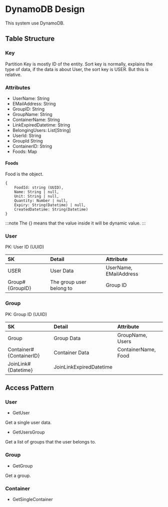 # DynamoDB Design

This system use DynamoDB.

## Table Structure

### Key

Partition Key is mostly ID of the entity.
Sort key is normally, explains the type of data, if the data is about User, the sort key is USER. But this is relative.

### Attributes

* UserName: String
* EMailAddress: String
* GroupID: String
* GroupName: String
* ContainerName: String
* LinkExpiredDatetime: String
* BelongingUsers: List[String]
* UserId: String
* GroupId String
* ContainerID: String
* Foods: Map

#### Foods

Food is the object.

```object
{
    FoodId: string (UUID),
    Name: String | null,
    Unit: String | null,
    Quantity: Number | null,
    Expiry: String(Datetime) | null,
    CreatedDatetime: String(Datetime)
}
```

:::note
The {} means that the value inside it will be dynamic value.
:::

### User

PK: User ID (UUID)

| SK              | Detail                   | Attribute              |
|:----------------|:-------------------------|:-----------------------|
| USER            | User Data                | UserName, EMailAddress |
| Group#{GroupID} | The group user belong to | Group ID               |

### Group

PK: Group ID (UUID)

| SK    | Detail         | Attribute        |
|:------|:---------------|:-----------------|
| Group | Group Data     | GroupName, Users |
| Container#{ContainerID} | Container Data | ContainerName, Food                  |
| JoinLink#{Datetime} | JoinLinkExpiredDatetime | |

## Access Pattern

### User

* GetUser

Get a single user data.

* GetUsersGroup

Get a list of groups that the user belongs to.

### Group

* GetGroup

Get a group.

### Container

* GetSingleContainer
